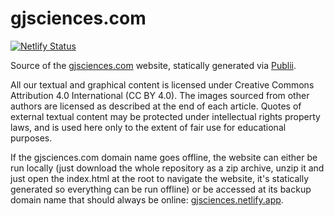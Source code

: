 # gjsciences.com

[![Netlify Status](https://api.netlify.com/api/v1/badges/89ae1ec3-ee1a-41f1-9722-7c7e259b8519/deploy-status)](https://app.netlify.com/sites/kind-fermat-cd1926/deploys)

Source of the [gjsciences.com](https://www.gjsciences.com/) website, statically generated via [Publii](https://github.com/GetPublii/Publii).

All our textual and graphical content is licensed under Creative Commons Attribution 4.0 International (CC BY 4.0). The images sourced from other authors are licensed as described at the end of each article. Quotes of external textual content may be protected under intellectual rights property laws, and is used here only to the extent of fair use for educational purposes.

If the gjsciences.com domain name goes offline, the website can either be run locally (just download the whole repository as a zip archive, unzip it and just open the index.html at the root to navigate the website, it's statically generated so everything can be run offline) or be accessed at its backup domain name that should always be online: [gjsciences.netlify.app](https://gjsciences.netlify.app/).
